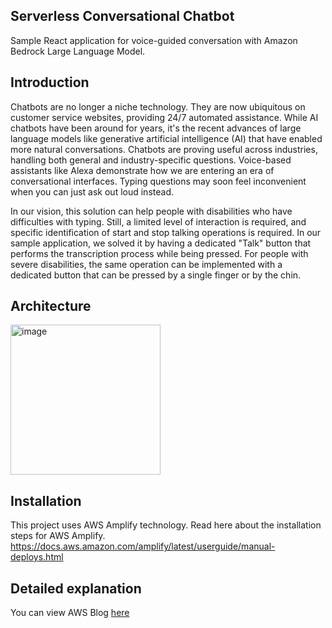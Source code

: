 ## Serverless Conversational Chatbot

Sample React application for voice-guided conversation with Amazon Bedrock Large Language Model.

## Introduction

Chatbots are no longer a niche technology. They are now ubiquitous on customer service websites, providing 24/7 automated assistance. While AI chatbots have been around for years, it's the recent advances of large language models like generative artificial intelligence (AI) that have enabled more natural conversations. Chatbots are proving useful across industries, handling both general and industry-specific questions. Voice-based assistants like Alexa demonstrate how we are entering an era of conversational interfaces. Typing questions may soon feel inconvenient when you can just ask out loud instead.

In our vision, this solution can help people with disabilities who have difficulties with typing. Still, a limited level of interaction is required, and specific identification of start and stop talking operations is required. In our sample application, we solved it by having a dedicated "Talk" button that performs the transcription process while being pressed.
For people with severe disabilities, the same operation can be implemented with a dedicated button that can be pressed by a single finger or by the chin.

## Architecture

<img width="240" alt="image" src="https://github.com/aws-samples/serverless-conversational-chatbot/assets/135519473/2a4d4610-f3ff-450c-9746-52b60c7f1e46">

## Installation

This project uses AWS Amplify technology. Read here about the installation steps for AWS Amplify. 
https://docs.aws.amazon.com/amplify/latest/userguide/manual-deploys.html

## Detailed explanation
You can view AWS Blog [here](https://aws.amazon.com/blogs/machine-learning/build-a-serverless-voice-based-contextual-chatbot-for-people-with-disabilities-using-amazon-bedrock/)
